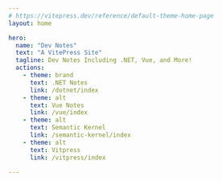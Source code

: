 ```yaml
---
# https://vitepress.dev/reference/default-theme-home-page
layout: home

hero:
  name: "Dev Notes"
  text: "A VitePress Site"
  tagline: Dev Notes Including .NET, Vue, and More!
  actions:
    - theme: brand
      text: .NET Notes
      link: /dotnet/index
    - theme: alt
      text: Vue Notes
      link: /vue/index
    - theme: alt
      text: Semantic Kernel
      link: /semantic-kernel/index
    - theme: alt
      text: Vitpress
      link: /vitpress/index

---
```


